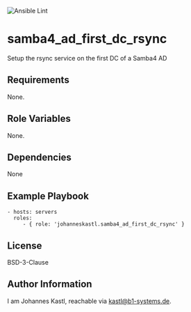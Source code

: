 ![Ansible Lint](https://github.com/johanneskastl/ansible-role-samba4_ad_first_dc_rsync/workflows/Ansible%20Lint/badge.svg)

samba4_ad_first_dc_rsync
=========

Setup the rsync service on the first DC of a Samba4 AD

Requirements
------------

None.

Role Variables
--------------

None.

Dependencies
------------

None

Example Playbook
----------------

    - hosts: servers
      roles:
         - { role: 'johanneskastl.samba4_ad_first_dc_rsync' }

License
-------

BSD-3-Clause

Author Information
------------------

I am Johannes Kastl, reachable via kastl@b1-systems.de.
